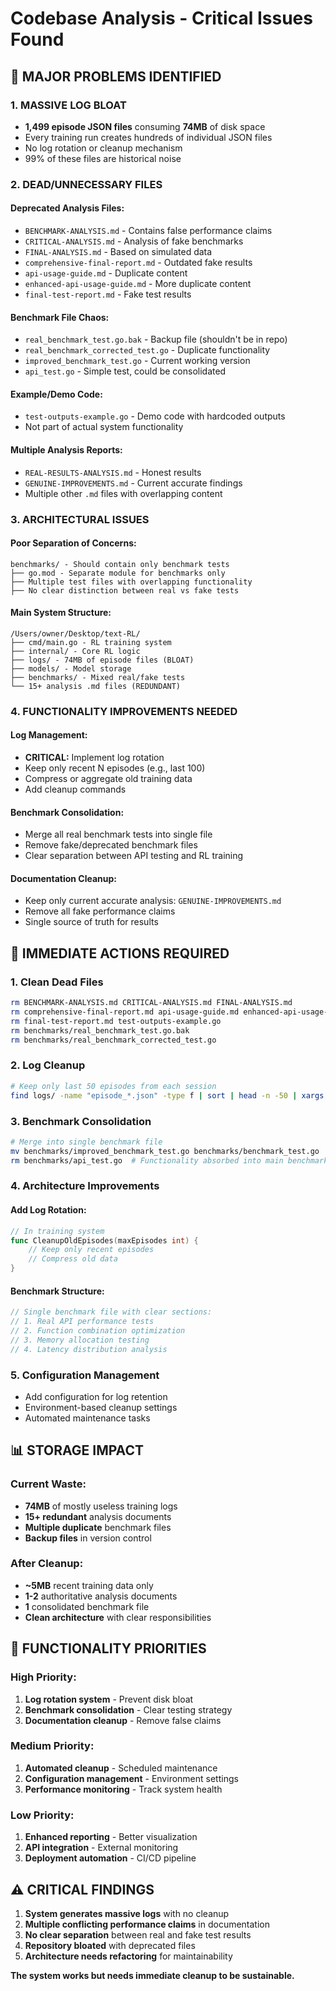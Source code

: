 # Codebase Analysis - Critical Issues Found

## 🚨 **MAJOR PROBLEMS IDENTIFIED**

### **1. MASSIVE LOG BLOAT**
- **1,499 episode JSON files** consuming **74MB** of disk space
- Every training run creates hundreds of individual JSON files
- No log rotation or cleanup mechanism
- 99% of these files are historical noise

### **2. DEAD/UNNECESSARY FILES**

#### **Deprecated Analysis Files:**
- `BENCHMARK-ANALYSIS.md` - Contains false performance claims
- `CRITICAL-ANALYSIS.md` - Analysis of fake benchmarks  
- `FINAL-ANALYSIS.md` - Based on simulated data
- `comprehensive-final-report.md` - Outdated fake results
- `api-usage-guide.md` - Duplicate content
- `enhanced-api-usage-guide.md` - More duplicate content
- `final-test-report.md` - Fake test results

#### **Benchmark File Chaos:**
- `real_benchmark_test.go.bak` - Backup file (shouldn't be in repo)
- `real_benchmark_corrected_test.go` - Duplicate functionality
- `improved_benchmark_test.go` - Current working version
- `api_test.go` - Simple test, could be consolidated

#### **Example/Demo Code:**
- `test-outputs-example.go` - Demo code with hardcoded outputs
- Not part of actual system functionality

#### **Multiple Analysis Reports:**
- `REAL-RESULTS-ANALYSIS.md` - Honest results
- `GENUINE-IMPROVEMENTS.md` - Current accurate findings
- Multiple other `.md` files with overlapping content

### **3. ARCHITECTURAL ISSUES**

#### **Poor Separation of Concerns:**
```
benchmarks/ - Should contain only benchmark tests
├── go.mod - Separate module for benchmarks only
├── Multiple test files with overlapping functionality
├── No clear distinction between real vs fake tests
```

#### **Main System Structure:**
```
/Users/owner/Desktop/text-RL/
├── cmd/main.go - RL training system
├── internal/ - Core RL logic
├── logs/ - 74MB of episode files (BLOAT)
├── models/ - Model storage
├── benchmarks/ - Mixed real/fake tests
└── 15+ analysis .md files (REDUNDANT)
```

### **4. FUNCTIONALITY IMPROVEMENTS NEEDED**

#### **Log Management:**
- **CRITICAL:** Implement log rotation
- Keep only recent N episodes (e.g., last 100)
- Compress or aggregate old training data
- Add cleanup commands

#### **Benchmark Consolidation:**
- Merge all real benchmark tests into single file
- Remove fake/deprecated benchmark files
- Clear separation between API testing and RL training

#### **Documentation Cleanup:**
- Keep only current accurate analysis: `GENUINE-IMPROVEMENTS.md`
- Remove all fake performance claims
- Single source of truth for results

## 🔧 **IMMEDIATE ACTIONS REQUIRED**

### **1. Clean Dead Files**
```bash
rm BENCHMARK-ANALYSIS.md CRITICAL-ANALYSIS.md FINAL-ANALYSIS.md
rm comprehensive-final-report.md api-usage-guide.md enhanced-api-usage-guide.md
rm final-test-report.md test-outputs-example.go
rm benchmarks/real_benchmark_test.go.bak
rm benchmarks/real_benchmark_corrected_test.go
```

### **2. Log Cleanup**
```bash
# Keep only last 50 episodes from each session
find logs/ -name "episode_*.json" -type f | sort | head -n -50 | xargs rm
```

### **3. Benchmark Consolidation**
```bash
# Merge into single benchmark file
mv benchmarks/improved_benchmark_test.go benchmarks/benchmark_test.go
rm benchmarks/api_test.go  # Functionality absorbed into main benchmark
```

### **4. Architecture Improvements**

#### **Add Log Rotation:**
```go
// In training system
func CleanupOldEpisodes(maxEpisodes int) {
    // Keep only recent episodes
    // Compress old data
}
```

#### **Benchmark Structure:**
```go
// Single benchmark file with clear sections:
// 1. Real API performance tests
// 2. Function combination optimization
// 3. Memory allocation testing
// 4. Latency distribution analysis
```

### **5. Configuration Management**
- Add configuration for log retention
- Environment-based cleanup settings
- Automated maintenance tasks

## 📊 **STORAGE IMPACT**

### **Current Waste:**
- **74MB** of mostly useless training logs
- **15+ redundant** analysis documents
- **Multiple duplicate** benchmark files
- **Backup files** in version control

### **After Cleanup:**
- **~5MB** recent training data only
- **1-2** authoritative analysis documents
- **1** consolidated benchmark file
- **Clean architecture** with clear responsibilities

## 🎯 **FUNCTIONALITY PRIORITIES**

### **High Priority:**
1. **Log rotation system** - Prevent disk bloat
2. **Benchmark consolidation** - Clear testing strategy
3. **Documentation cleanup** - Remove false claims

### **Medium Priority:**
1. **Automated cleanup** - Scheduled maintenance
2. **Configuration management** - Environment settings
3. **Performance monitoring** - Track system health

### **Low Priority:**
1. **Enhanced reporting** - Better visualization
2. **API integration** - External monitoring
3. **Deployment automation** - CI/CD pipeline

## ⚠️ **CRITICAL FINDINGS**

1. **System generates massive logs** with no cleanup
2. **Multiple conflicting performance claims** in documentation
3. **No clear separation** between real and fake test results
4. **Repository bloated** with deprecated files
5. **Architecture needs refactoring** for maintainability

**The system works but needs immediate cleanup to be sustainable.**